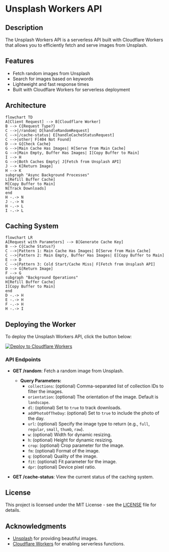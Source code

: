 # Unsplash Workers API

## Description
The Unsplash Workers API is a serverless API built with Cloudflare Workers that allows you to efficiently fetch and serve images from Unsplash.

## Features
- Fetch random images from Unsplash
- Search for images based on keywords
- Lightweight and fast response times
- Built with Cloudflare Workers for serverless deployment

## Architecture

```mermaid
flowchart TD
A[Client Request] --> B[Cloudflare Worker]
B --> C{Request Type?}
C -->|/random| D[handleRandomRequest]
C -->|/cache-status| E[handleCacheStatusRequest]
C -->|other| F[404 Not Found]
D --> G{Check Cache}
G -->|Main Cache Has Images| H[Serve from Main Cache]
G -->|Main Empty, Buffer Has Images| I[Copy Buffer to Main]
I --> H
G -->|Both Caches Empty| J[Fetch from Unsplash API]
J --> K[Return Image]
H --> K
subgraph "Async Background Processes"
L[Refill Buffer Cache]
M[Copy Buffer to Main]
N[Track Downloads]
end
H -.-> N
J -.-> N
H -.-> L
I -.-> L
```
## Caching System

```mermaid
flowchart LR
A[Request with Parameters] --> B[Generate Cache Key]
B --> C{Cache Status?}
C -->|Pattern 1: Main Cache Has Images| D[Serve from Main Cache]
C -->|Pattern 2: Main Empty, Buffer Has Images| E[Copy Buffer to Main]
E --> D
C -->|Pattern 3: Cold Start/Cache Miss| F[Fetch from Unsplash API]
D --> G[Return Image]
F --> G
subgraph "Background Operations"
H[Refill Buffer Cache]
I[Copy Buffer to Main]
end
D -.-> H
E -.-> H
F -.-> H
H -.-> I
```


## Deploying the Worker

To deploy the Unsplash Workers API, click the button below:

[![Deploy to Cloudflare Workers](https://deploy.workers.cloudflare.com/button)](https://deploy.workers.cloudflare.com/?url=https://github.com/nazdridoy/unsplash-workers-api)

### API Endpoints

- **GET /random**: Fetch a random image from Unsplash.
  - **Query Parameters:**
    - `collections`: (optional) Comma-separated list of collection IDs to filter the images.
    - `orientation`: (optional) The orientation of the image. Default is `landscape`.
    - `dl`: (optional) Set to `true` to track downloads.
    - `addPhotoOfTheDay`: (optional) Set to `true` to include the photo of the day.
    - `url`: (optional) Specify the image type to return (e.g., `full`, `regular`, `small`, `thumb`, `raw`).
    - `w`: (optional) Width for dynamic resizing.
    - `h`: (optional) Height for dynamic resizing.
    - `crop`: (optional) Crop parameter for the image.
    - `fm`: (optional) Format of the image.
    - `q`: (optional) Quality of the image.
    - `fit`: (optional) Fit parameter for the image.
    - `dpr`: (optional) Device pixel ratio.

- **GET /cache-status**: View the current status of the caching system.

## License

This project is licensed under the MIT License - see the [LICENSE](LICENSE) file for details.

## Acknowledgments

- [Unsplash](https://unsplash.com) for providing beautiful images.
- [Cloudflare Workers](https://workers.cloudflare.com) for enabling serverless functions.
